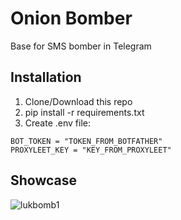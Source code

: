 # Onion Bomber
Base for SMS bomber in Telegram

## Installation
1. Clone/Download this repo
2. pip install -r requirements.txt
3. Create .env file:
```
BOT_TOKEN = "TOKEN_FROM_BOTFATHER"
PROXYLEET_KEY = "KEY_FROM_PROXYLEET"
```

## Showcase
![lukbomb1](https://github.com/user-attachments/assets/032b2258-f539-435d-8f0c-22ad218507da)
